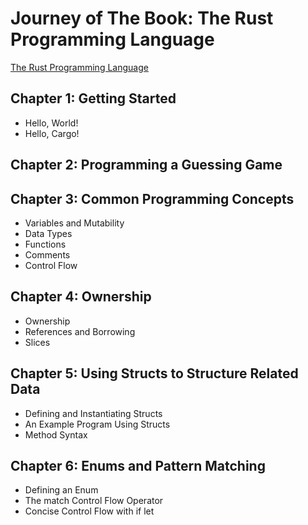 # Journey of The Book: The Rust Programming Language

[The Rust Programming Language](https://doc.rust-lang.org/book/)

## Chapter 1: Getting Started

- Hello, World!
- Hello, Cargo!

## Chapter 2: Programming a Guessing Game

## Chapter 3: Common Programming Concepts

- Variables and Mutability
- Data Types
- Functions
- Comments
- Control Flow

## Chapter 4: Ownership

- Ownership
- References and Borrowing
- Slices

## Chapter 5: Using Structs to Structure Related Data

- Defining and Instantiating Structs
- An Example Program Using Structs
- Method Syntax

## Chapter 6: Enums and Pattern Matching

- Defining an Enum
- The match Control Flow Operator
- Concise Control Flow with if let
